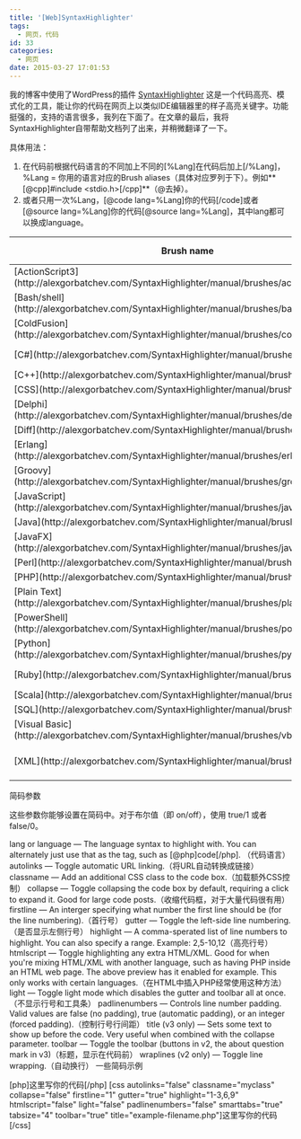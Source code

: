 ```yaml
---
title: '[Web]SyntaxHighlighter'
tags:
  - 网页，代码
id: 33
categories:
  - 网页
date: 2015-03-27 17:01:53
---
```


我的博客中使用了WordPress的插件 [SyntaxHighlighter](http://alexgorbatchev.com/SyntaxHighlighter/) 这是一个代码高亮、模式化的工具，能让你的代码在网页上以类似IDE编辑器里的样子高亮关键字。功能挺强的，支持的语言很多，我列在下面了。在文章的最后，我将SyntaxHighlighter自带帮助文档列了出来，并稍微翻译了一下。
<div>具体用法：</div>
<div>

1.  在代码前根据代码语言的不同加上不同的[%Lang]在代码后加上[/%Lang]，%Lang = 你用的语言对应的Brush aliases（具体对应罗列于下）。例如**[@cpp]#include &lt;stdio.h&gt;[/cpp]**（@去掉）。
2.  或者只用一次%Lang，[@code lang=%Lang]你的代码[/code]或者[@source lang=%Lang]你的代码[@source lang=%Lang]，其中lang都可以换成language。
</div>
<div>
<table width="90%">
<thead>
<tr>
<th>Brush name</th>
<th>Brush aliases</th>
<th>File name</th>
</tr>
</thead>
<tbody>
<tr>
<td>[ActionScript3](http://alexgorbatchev.com/SyntaxHighlighter/manual/brushes/actionscript3.html)</td>
<td>as3, actionscript3</td>
<td>shBrushAS3.js</td>
</tr>
<tr>
<td>[Bash/shell](http://alexgorbatchev.com/SyntaxHighlighter/manual/brushes/bash.html)</td>
<td>bash, shell</td>
<td>shBrushBash.js</td>
</tr>
<tr>
<td>[ColdFusion](http://alexgorbatchev.com/SyntaxHighlighter/manual/brushes/coldfusion.html)</td>
<td>cf, coldfusion</td>
<td>shBrushColdFusion.js</td>
</tr>
<tr>
<td>[C#](http://alexgorbatchev.com/SyntaxHighlighter/manual/brushes/csharp.html)</td>
<td>c-sharp, csharp</td>
<td>shBrushCSharp.js</td>
</tr>
<tr>
<td>[C++](http://alexgorbatchev.com/SyntaxHighlighter/manual/brushes/cpp.html)</td>
<td>cpp, c</td>
<td>shBrushCpp.js</td>
</tr>
<tr>
<td>[CSS](http://alexgorbatchev.com/SyntaxHighlighter/manual/brushes/css.html)</td>
<td>css</td>
<td>shBrushCss.js</td>
</tr>
<tr>
<td>[Delphi](http://alexgorbatchev.com/SyntaxHighlighter/manual/brushes/delphi.html)</td>
<td>delphi, pas, pascal</td>
<td>shBrushDelphi.js</td>
</tr>
<tr>
<td>[Diff](http://alexgorbatchev.com/SyntaxHighlighter/manual/brushes/diff.html)</td>
<td>diff, patch</td>
<td>shBrushDiff.js</td>
</tr>
<tr>
<td>[Erlang](http://alexgorbatchev.com/SyntaxHighlighter/manual/brushes/erlang.html)</td>
<td>erl, erlang</td>
<td>shBrushErlang.js</td>
</tr>
<tr>
<td>[Groovy](http://alexgorbatchev.com/SyntaxHighlighter/manual/brushes/groovy.html)</td>
<td>groovy</td>
<td>shBrushGroovy.js</td>
</tr>
<tr>
<td>[JavaScript](http://alexgorbatchev.com/SyntaxHighlighter/manual/brushes/javascript.html)</td>
<td>js, jscript, javascript</td>
<td>shBrushJScript.js</td>
</tr>
<tr>
<td>[Java](http://alexgorbatchev.com/SyntaxHighlighter/manual/brushes/java.html)</td>
<td>java</td>
<td>shBrushJava.js</td>
</tr>
<tr>
<td>[JavaFX](http://alexgorbatchev.com/SyntaxHighlighter/manual/brushes/javafx.html)</td>
<td>jfx, javafx</td>
<td>shBrushJavaFX.js</td>
</tr>
<tr>
<td>[Perl](http://alexgorbatchev.com/SyntaxHighlighter/manual/brushes/perl.html)</td>
<td>perl, pl</td>
<td>shBrushPerl.js</td>
</tr>
<tr>
<td>[PHP](http://alexgorbatchev.com/SyntaxHighlighter/manual/brushes/php.html)</td>
<td>php</td>
<td>shBrushPhp.js</td>
</tr>
<tr>
<td>[Plain Text](http://alexgorbatchev.com/SyntaxHighlighter/manual/brushes/plain.html)</td>
<td>plain, text</td>
<td>shBrushPlain.js</td>
</tr>
<tr>
<td>[PowerShell](http://alexgorbatchev.com/SyntaxHighlighter/manual/brushes/powershell.html)</td>
<td>ps, powershell</td>
<td>shBrushPowerShell.js</td>
</tr>
<tr>
<td>[Python](http://alexgorbatchev.com/SyntaxHighlighter/manual/brushes/python.html)</td>
<td>py, python</td>
<td>shBrushPython.js</td>
</tr>
<tr>
<td>[Ruby](http://alexgorbatchev.com/SyntaxHighlighter/manual/brushes/ruby.html)</td>
<td>rails, ror, ruby</td>
<td>shBrushRuby.js</td>
</tr>
<tr>
<td>[Scala](http://alexgorbatchev.com/SyntaxHighlighter/manual/brushes/scala.html)</td>
<td>scala</td>
<td>shBrushScala.js</td>
</tr>
<tr>
<td>[SQL](http://alexgorbatchev.com/SyntaxHighlighter/manual/brushes/sql.html)</td>
<td>sql</td>
<td>shBrushSql.js</td>
</tr>
<tr>
<td>[Visual Basic](http://alexgorbatchev.com/SyntaxHighlighter/manual/brushes/vb.html)</td>
<td>vb, vbnet</td>
<td>shBrushVb.js</td>
</tr>
<tr>
<td>[XML](http://alexgorbatchev.com/SyntaxHighlighter/manual/brushes/xml.html)</td>
<td>xml, xhtml, xslt, html, xhtml</td>
<td>shBrushXml.js</td>
</tr>
</tbody>
</table>
</div>
<div>

简码参数

这些参数你能够设置在简码中。对于布尔值（即 on/off），使用 true/1 或者 false/0。

lang or language — The language syntax to highlight with. You can alternately just use that as the tag, such as [@php]code[/php]. （代码语言）
autolinks — Toggle automatic URL linking.（将URL自动转换成链接）
classname — Add an additional CSS class to the code box.（加载额外CSS控制）
collapse — Toggle collapsing the code box by default, requiring a click to expand it. Good for large code posts.（收缩代码框，对于大量代码很有用）
firstline — An interger specifying what number the first line should be (for the line numbering).（首行号）
gutter — Toggle the left-side line numbering.（是否显示左侧行号）
highlight — A comma-sperated list of line numbers to highlight. You can also specify a range. Example: 2,5-10,12（高亮行号）
htmlscript — Toggle highlighting any extra HTML/XML. Good for when you're mixing HTML/XML with another language, such as having PHP inside an HTML web page. The above preview has it enabled for example. This only works with certain languages.（在HTML中插入PHP经常使用这种方法）
light — Toggle light mode which disables the gutter and toolbar all at once.（不显示行号和工具条）
padlinenumbers — Controls line number padding. Valid values are false (no padding), true (automatic padding), or an integer (forced padding).（控制行号行间距）
title (v3 only) — Sets some text to show up before the code. Very useful when combined with the collapse parameter.
toolbar — Toggle the toolbar (buttons in v2, the about question mark in v3)（标题，显示在代码前）
wraplines (v2 only) — Toggle line wrapping.（自动换行）
一些简码示例

[php]这里写你的代码[/php]
[css autolinks="false" classname="myclass" collapse="false" firstline="1" gutter="true" highlight="1-3,6,9" htmlscript="false" light="false" padlinenumbers="false" smarttabs="true" tabsize="4" toolbar="true" title="example-filename.php"]这里写你的代码[/css]

</div>
<div></div>